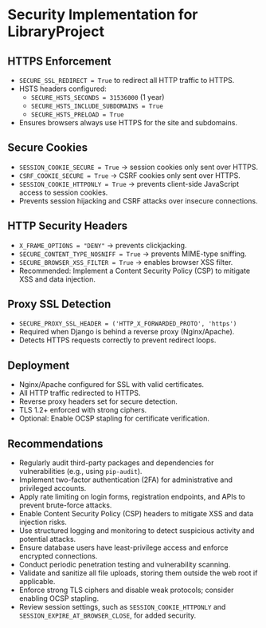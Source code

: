 # Security Implementation for LibraryProject

## HTTPS Enforcement
- `SECURE_SSL_REDIRECT = True` to redirect all HTTP traffic to HTTPS.
- HSTS headers configured:
  - `SECURE_HSTS_SECONDS = 31536000` (1 year)
  - `SECURE_HSTS_INCLUDE_SUBDOMAINS = True`
  - `SECURE_HSTS_PRELOAD = True`
- Ensures browsers always use HTTPS for the site and subdomains.

## Secure Cookies
- `SESSION_COOKIE_SECURE = True` → session cookies only sent over HTTPS.
- `CSRF_COOKIE_SECURE = True` → CSRF cookies only sent over HTTPS.
- `SESSION_COOKIE_HTTPONLY = True` → prevents client-side JavaScript access to session cookies.
- Prevents session hijacking and CSRF attacks over insecure connections.

## HTTP Security Headers
- `X_FRAME_OPTIONS = "DENY"` → prevents clickjacking.
- `SECURE_CONTENT_TYPE_NOSNIFF = True` → prevents MIME-type sniffing.
- `SECURE_BROWSER_XSS_FILTER = True` → enables browser XSS filter.
- Recommended: Implement a Content Security Policy (CSP) to mitigate XSS and data injection.

## Proxy SSL Detection
- `SECURE_PROXY_SSL_HEADER = ('HTTP_X_FORWARDED_PROTO', 'https')`
- Required when Django is behind a reverse proxy (Nginx/Apache).
- Detects HTTPS requests correctly to prevent redirect loops.

## Deployment
- Nginx/Apache configured for SSL with valid certificates.
- All HTTP traffic redirected to HTTPS.
- Reverse proxy headers set for secure detection.
- TLS 1.2+ enforced with strong ciphers.
- Optional: Enable OCSP stapling for certificate verification.

## Recommendations
- Regularly audit third-party packages and dependencies for vulnerabilities (e.g., using `pip-audit`).
- Implement two-factor authentication (2FA) for administrative and privileged accounts.
- Apply rate limiting on login forms, registration endpoints, and APIs to prevent brute-force attacks.
- Enable Content Security Policy (CSP) headers to mitigate XSS and data injection risks.
- Use structured logging and monitoring to detect suspicious activity and potential attacks.
- Ensure database users have least-privilege access and enforce encrypted connections.
- Conduct periodic penetration testing and vulnerability scanning.
- Validate and sanitize all file uploads, storing them outside the web root if applicable.
- Enforce strong TLS ciphers and disable weak protocols; consider enabling OCSP stapling.
- Review session settings, such as `SESSION_COOKIE_HTTPONLY` and `SESSION_EXPIRE_AT_BROWSER_CLOSE`, for added security.
